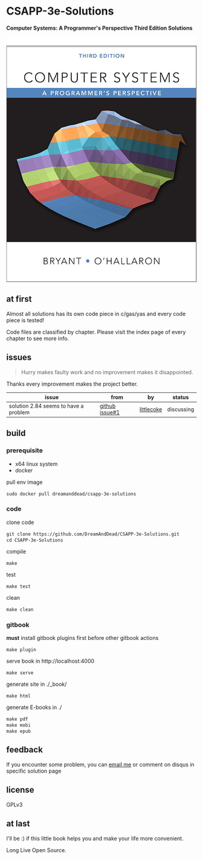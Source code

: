 # CSAPP-3e-Solutions

**Computer Systems: A Programmer's Perspective Third Edition Solutions**

![csapp3e-cover](./assets/csapp3e-cover.jpg)

## at first

Almost all solutions has its own code piece in c/gas/yas and every code piece
is tested!

Code files are classified by chapter. Please visit the index page of every chapter to see more info.

## issues

> Hurry makes faulty work and no improvement makes it disappointed.

Thanks every improvement makes the project better.

|issue|from |by|status|
|-----|-----|--|------|
|solution 2.84 seems to have a problem|[github issue#1](https://github.com/DreamAndDead/CSAPP-3e-Solutions/issues/1)|[littlecoke](https://github.com/littlecoke)|discussing |


## build

### prerequisite
- x64 linux system
- docker

pull env image

    sudo docker pull dreamanddead/csapp-3e-solutions

### code

clone code

    git clone https://github.com/DreamAndDead/CSAPP-3e-Solutions.git
    cd CSAPP-3e-Solutions

compile

    make

test

    make test

clean

    make clean

### gitbook

**must** install gitbook plugins first before other gitbook actions

    make plugin

serve book in http://localhost:4000

    make serve

generate site in ./_book/

    make html

generate E-books in ./

    make pdf
    make mobi
    make epub

## feedback

If you encounter some problem, you can [email me][gmail] or comment on disqus
in specific solution page

[gmail]: mailto:aquairain@gmail.com

## license

GPLv3

## at last

I'll be :) if this little book helps you and make your life more convenient.

Long Live Open Source.
